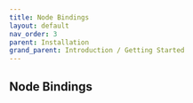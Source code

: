 ```yaml
---
title: Node Bindings
layout: default
nav_order: 3
parent: Installation
grand_parent: Introduction / Getting Started
---
```


## Node Bindings
